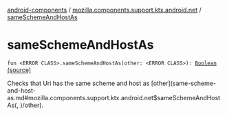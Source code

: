 [android-components](../index.md) / [mozilla.components.support.ktx.android.net](index.md) / [sameSchemeAndHostAs](./same-scheme-and-host-as.md)

# sameSchemeAndHostAs

`fun <ERROR CLASS>.sameSchemeAndHostAs(other: <ERROR CLASS>): `[`Boolean`](https://kotlinlang.org/api/latest/jvm/stdlib/kotlin/-boolean/index.html) [(source)](https://github.com/mozilla-mobile/android-components/blob/master/components/support/ktx/src/main/java/mozilla/components/support/ktx/android/net/Uri.kt#L53)

Checks that Uri has the same scheme and host as [other](same-scheme-and-host-as.md#mozilla.components.support.ktx.android.net$sameSchemeAndHostAs(, )/other).

